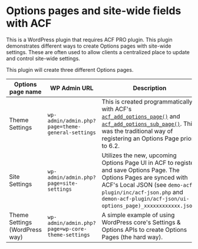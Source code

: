 # Options pages and site-wide fields with ACF

This is a WordPress plugin that requires ACF PRO plugin. This plugin demonstrates different ways to create Options pages with site-wide settings. These are often used to allow clients a centralized place to update and control site-wide settings.

This plugin will create three different Options pages.

| Options page name | WP Admin URL | Description |
|---------|-------------|----------|
| Theme Settings | `wp-admin/admin.php?page=theme-general-settings` | This is created programmatically with ACF's [`acf_add_options_page()`](https://www.advancedcustomfields.com/resources/acf_add_options_page/) and [`acf_add_options_sub_page()`](https://www.advancedcustomfields.com/resources/acf_add_options_sub_page/). This was the traditional way of registering an Options Page prior to 6.2. |
| Site Settings | `wp-admin/admin.php?page=site-settings` | Utilizes the new, upcoming Options Page UI in ACF to register and save Options Page. The Options Pages are synced with ACF's Local JSON (see `demo-acf-plugin/inc/acf-json.php` and `demon-acf-plugin/acf-json/ui-options_page)_xxxxxxxxxxxx.json`) |
| Theme Settings (WordPress way) | `wp-admin/admin.php?page=wp-core-theme-settings` | A simple example of using WordPress core's Settings & Options APIs to create Options Pages (the hard way). |
